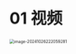 # 01 视频

<img src="https://cvp.oss-cn-shanghai.aliyuncs.com/202410262220851.png" alt="image-20241026222059281" style="zoom:50%;" />
